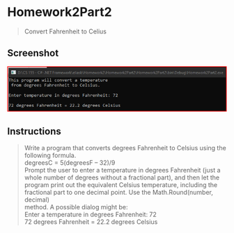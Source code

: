 # Homework2Part2
> Convert Fahrenheit to Celius

## Screenshot
![screenshot](homework2part2.png)

## Instructions
> Write a program that converts degrees Fahrenheit to Celsius using the  
> following formula.  
> degreesC = 5(degreesF – 32)/9  
> Prompt the user to enter a temperature in degrees Fahrenheit (just a  
> whole number of degrees without a fractional part), and then let the  
> program print out the equivalent Celsius temperature, including the  
> fractional part to one decimal point. Use the Math.Round(number, decimal)  
> method. A possible dialog might be:  
> Enter a temperature in degrees Fahrenheit:  72  
> 72 degrees Fahrenheit = 22.2 degrees Celsius
